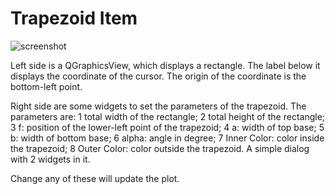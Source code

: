 
# Trapezoid Item

![screenshot](/TrapezoidItem.PNG?raw=true "Screenshot")

Left side is a QGraphicsView, which displays a rectangle. The label below it displays the coordinate of the cursor. The origin of the coordinate is the bottom-left point.

Right side are some widgets to set the parameters of the trapezoid. The parameters are:
1 total width of the rectangle;
2 total height of the rectangle;
3 f: position of the lower-left point of the trapezoid;
4 a: width of top base;
5 b: width of bottom base;
6 alpha: angle in degree;
7 Inner Color: color inside the trapezoid;
8 Outer Color: color outside the trapezoid.
A simple dialog with 2 widgets in it.

Change any of these will update the plot.

